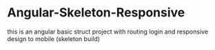 # Angular-Skeleton-Responsive
this is an angular basic struct project with routing login and responsive design to mobile (skeleton build)
